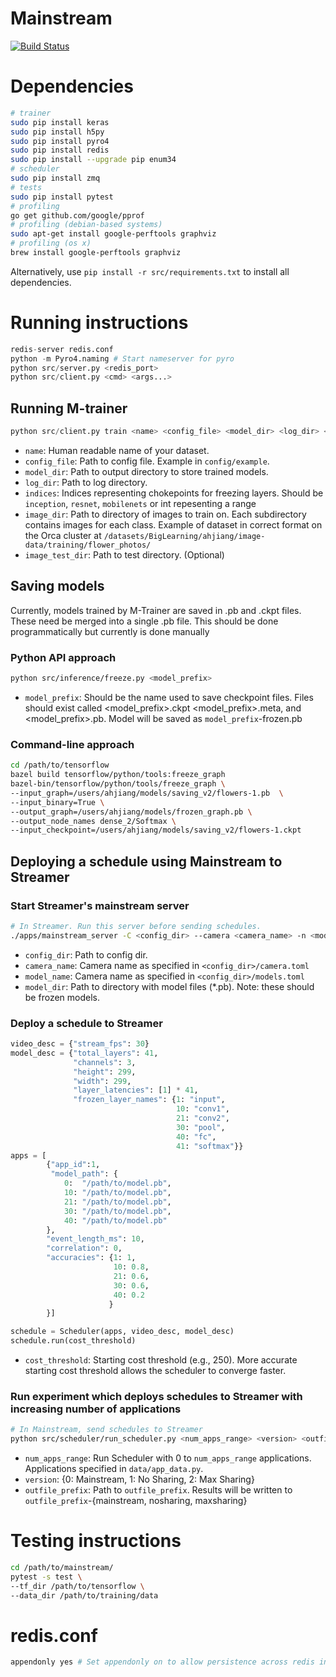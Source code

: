 
# Mainstream

[![Build Status](https://travis-ci.org/angelajiang/mainstream.svg?branch=master)](https://travis-ci.org/angelajiang/mainstream)

# Dependencies
``` bash
# trainer
sudo pip install keras
sudo pip install h5py
sudo pip install pyro4
sudo pip install redis
sudo pip install --upgrade pip enum34
# scheduler
sudo pip install zmq
# tests
sudo pip install pytest
# profiling
go get github.com/google/pprof
# profiling (debian-based systems)
sudo apt-get install google-perftools graphviz
# profiling (os x)
brew install google-perftools graphviz
```

Alternatively, use `pip install -r src/requirements.txt` to install all dependencies.

# Running instructions
``` python
redis-server redis.conf
python -m Pyro4.naming # Start nameserver for pyro
python src/server.py <redis_port>
python src/client.py <cmd> <args...>
```

## Running M-trainer
``` python
python src/client.py train <name> <config_file> <model_dir> <log_dir> <indices> <image_dir> <image_test_dir>
```
- `name`: Human readable name of your dataset.
- `config_file`: Path to config file. Example in `config/example`.
- `model_dir`: Path to output directory to store trained models.
- `log_dir`: Path to log directory.
- `indices`: Indices representing chokepoints for freezing layers. Should be `inception`, `resnet`, `mobilenets` or int repesenting a range
- `image_dir`: Path to directory of images to train on. Each subdirectory contains images for each class. Example of dataset in correct format on the Orca cluster at `/datasets/BigLearning/ahjiang/image-data/training/flower_photos/`
- `image_test_dir`: Path to test directory. (Optional)

## Saving models
Currently, models trained by M-Trainer are saved in .pb and .ckpt files. These need be merged
into a single .pb file. This should be done programmatically but currently
is done manually

### Python API approach
``` bash
python src/inference/freeze.py <model_prefix>
```
- `model_prefix`: Should be the name used to save checkpoint files. Files should exist called <model_prefix>.ckpt <model_prefix>.meta, and <model_prefix>.pb. Model will be saved as `model_prefix`-frozen.pb

### Command-line approach
```bash
cd /path/to/tensorflow
bazel build tensorflow/python/tools:freeze_graph
bazel-bin/tensorflow/python/tools/freeze_graph \
--input_graph=/users/ahjiang/models/saving_v2/flowers-1.pb  \
--input_binary=True \
--output_graph=/users/ahjiang/models/frozen_graph.pb \
--output_node_names dense_2/Softmax \
--input_checkpoint=/users/ahjiang/models/saving_v2/flowers-1.ckpt
```

## Deploying a schedule using Mainstream to Streamer

### Start Streamer's mainstream server
```bash
# In Streamer. Run this server before sending schedules.
./apps/mainstream_server -C <config_dir> --camera <camera_name> -n <model_name> -m <model_dir>
```

- `config_dir`: Path to config dir.
- `camera_name`: Camera name as specified in `<config_dir>/camera.toml`
- `model_name`: Camera name as specified in `<config_dir>/models.toml`
- `model_dir`: Path to directory with model files (*.pb). Note: these should be frozen models.

### Deploy a schedule to Streamer
``` python
video_desc = {"stream_fps": 30}
model_desc = {"total_layers": 41,
              "channels": 3,
              "height": 299,
              "width": 299,
              "layer_latencies": [1] * 41,
              "frozen_layer_names": {1: "input",
                                     10: "conv1",
                                     21: "conv2",
                                     30: "pool",
                                     40: "fc",
                                     41: "softmax"}}
apps = [
        {"app_id":1,
         "model_path": {
            0:  "/path/to/model.pb",
            10: "/path/to/model.pb",
            21: "/path/to/model.pb",
            30: "/path/to/model.pb",
            40: "/path/to/model.pb"
        },
        "event_length_ms": 10,
        "correlation": 0,
        "accuracies": {1: 1,
                       10: 0.8,
                       21: 0.6,
                       30: 0.6,
                       40: 0.2
                      }
        }]

schedule = Scheduler(apps, video_desc, model_desc)
schedule.run(cost_threshold)
```

- `cost_threshold`: Starting cost threshold (e.g., 250). More accurate starting cost threshold allows the scheduler to converge faster.

### Run experiment which deploys schedules to Streamer with increasing number of applications
```bash
# In Mainstream, send schedules to Streamer
python src/scheduler/run_scheduler.py <num_apps_range> <version> <outfile_prefix>
```

- `num_apps_range`: Run Scheduler with 0 to `num_apps_range` applications. Applications specified in `data/app_data.py`.
- `version`: {0: Mainstream, 1: No Sharing, 2: Max Sharing}
- `outfile_prefix`: Path to `outfile_prefix`. Results will be written to `outfile_prefix`-{mainstream, nosharing, maxsharing}

# Testing instructions
``` bash
cd /path/to/mainstream/
pytest -s test \
--tf_dir /path/to/tensorflow \
--data_dir /path/to/training/data
```

# redis.conf
``` bash
appendonly yes # Set appendonly on to allow persistence across redis instances
```

